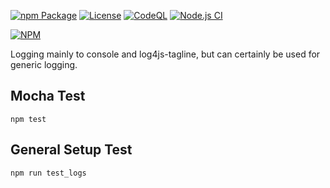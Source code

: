 
[![npm Package](https://img.shields.io/npm/v/log.svg)](https://www.npmjs.org/package/log)
[![License](https://img.shields.io/npm/l/log.svg)](https://github.com/jman717/log/blob/master/LICENSE)
[![CodeQL](https://github.com/jman717/log/actions/workflows/github-actions-demo.yml/badge.svg)](https://github.com/jman717/log/actions/workflows/github-actions-demo.yml)
[![Node.js CI](https://github.com/jman717/log/actions/workflows/node.js.yml/badge.svg)](https://github.com/jman717/log/actions/workflows/node.js.yml)

[![NPM](https://nodei.co/npm/log.png?downloads=true&downloadRank=true&stars=true)](https://nodei.co/npm/log/)

Logging mainly to console and log4js-tagline, but can certainly be used for generic logging. 


Mocha Test
---------
```
npm test
```

General Setup Test
---------
```
npm run test_logs

```